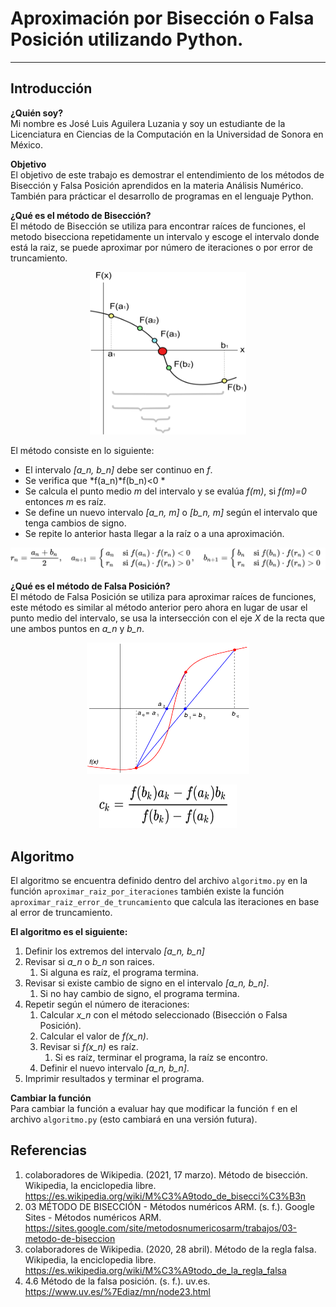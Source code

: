 # Aproximación por Bisección o Falsa Posición utilizando Python.
---

## Introducción

**¿Quién soy?**  
Mi nombre es José Luis Aguilera Luzania y soy un estudiante de la Licenciatura en Ciencias de la Computación en la Universidad de Sonora en México.

**Objetivo**  
El objetivo de este trabajo es demostrar el entendimiento de los métodos de Bisección y Falsa Posición aprendidos en la materia Análisis Numérico. También para prácticar el desarrollo de programas en el lenguaje Python.

**¿Qué es el método de Bisección?**  
El método de Bisección se utiliza para encontrar raíces de funciones, el metodo bisecciona repetidamente un intervalo y escoge el intervalo donde está la raiz, se puede aproximar por número de iteraciones o por error de truncamiento.

<p align="center">
  <img width="250" height="260" src="Imagenes/biseccion_wikipedia.png">
</p>

El método consiste en lo siguiente:
- El intervalo *[a_n, b_n]* debe ser continuo en *f*.
- Se verifica que *f(a_n)\*f(b_n)<0 *
- Se calcula el punto medio *m* del intervalo y se evalúa *f(m)*, si *f(m)=0* entonces *m* es raíz.
- Se define un nuevo intervalo *[a_n, m]* o *[b_n, m]* según el intervalo que tenga cambios de signo.
- Se repite lo anterior hasta llegar a la raíz o a una aproximación.

<p align="center">
  <img src="Imagenes/biseccion_al.png">
</p>


**¿Qué es el método de Falsa Posición?**  
El método de Falsa Posición se utiliza para aproximar raíces de funciones, este método es similar al método anterior pero ahora en lugar de usar el punto medio del intervalo, se usa la intersección con el eje *X* de la recta que une ambos puntos en *a_n* y *b_n*.

<p align="center">
  <img width="260" height="210" src="Imagenes/falsa_posicion_wikipedia.png">
</p>

<p align="center">
  <img width="220" height="70" src="Imagenes/falsa_posicion_al.png">
</p>


## Algoritmo
El algoritmo se encuentra definido dentro del archivo `algoritmo.py` en la función `aproximar_raiz_por_iteraciones` también existe la función `aproximar_raiz_error_de_truncamiento` que calcula las iteraciones en base al error de truncamiento.

**El algoritmo es el siguiente:**
1. Definir los extremos del intervalo *[a_n, b_n]*
2. Revisar si *a_n* o *b_n* son raices.
	1. Si alguna es raíz, el programa termina.
3. Revisar si existe cambio de signo en el intervalo *[a_n, b_n]*.
	1. Si no hay cambio de signo, el programa termina.
4. Repetir según el número de iteraciones:
	1. Calcular *x_n* con el método seleccionado (Bisección o Falsa Posición).
	2. Calcular el valor de *f(x_n)*.
	3. Revisar si *f(x_n)* es raíz.
		1. Si es raíz, terminar el programa, la raíz se encontro.
	4. Definir el nuevo intervalo *[a_n, b_n]*.
5. Imprimir resultados y terminar el programa.

**Cambiar la función**  
Para cambiar la función a evaluar hay que modificar la función `f` en el archivo `algoritmo.py` (esto cambiará en una versión futura).


## Referencias
1. colaboradores de Wikipedia. (2021, 17 marzo). Método de bisección. Wikipedia, la enciclopedia libre. https://es.wikipedia.org/wiki/M%C3%A9todo_de_bisecci%C3%B3n
2. 03 MÉTODO DE BISECCIÓN - Métodos numéricos ARM. (s. f.). Google Sites - Métodos numéricos ARM. https://sites.google.com/site/metodosnumericosarm/trabajos/03-metodo-de-biseccion
3. colaboradores de Wikipedia. (2020, 28 abril). Método de la regla falsa. Wikipedia, la enciclopedia libre. https://es.wikipedia.org/wiki/M%C3%A9todo_de_la_regla_falsa
4. 4.6 Método de la falsa posición. (s. f.). uv.es. https://www.uv.es/%7Ediaz/mn/node23.html
